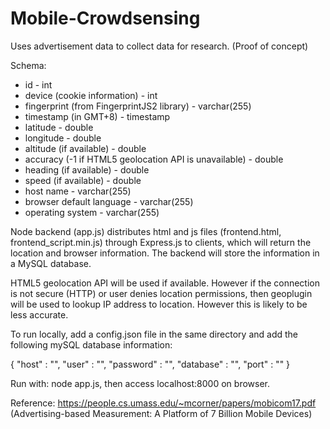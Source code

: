 # Mobile-Crowdsensing

Uses advertisement data to collect data for research. (Proof of concept)

Schema:
- id                                                    - int
- device (cookie information)                           - int
- fingerprint (from FingerprintJS2 library)             - varchar(255)
- timestamp (in GMT+8)                                  - timestamp 
- latitude                                              - double
- longitude                                             - double
- altitude (if available)                               - double
- accuracy (-1 if HTML5 geolocation API is unavailable) - double
- heading (if available)                                - double
- speed (if available)                                  - double
- host name                                             - varchar(255)
- browser default language                              - varchar(255)
- operating system                                      - varchar(255)

Node backend (app.js) distributes html and js files (frontend.html, frontend_script.min.js) through Express.js to clients, which will return the location and browser information. The backend will store the information in a MySQL database.

HTML5 geolocation API will be used if available. However if the connection is not secure (HTTP) or user denies location permissions, then geoplugin will be used to lookup IP address to location. However this is likely to be less accurate.

To run locally, add a config.json file in the same directory and add the following mySQL database information:

{
    "host" : "",
    "user" : "",
    "password" : "",
    "database" : "",
    "port" : ""
}

Run with: node app.js, then access localhost:8000 on browser.

Reference: https://people.cs.umass.edu/~mcorner/papers/mobicom17.pdf (Advertising-based Measurement: A Platform of 7 Billion Mobile Devices)
